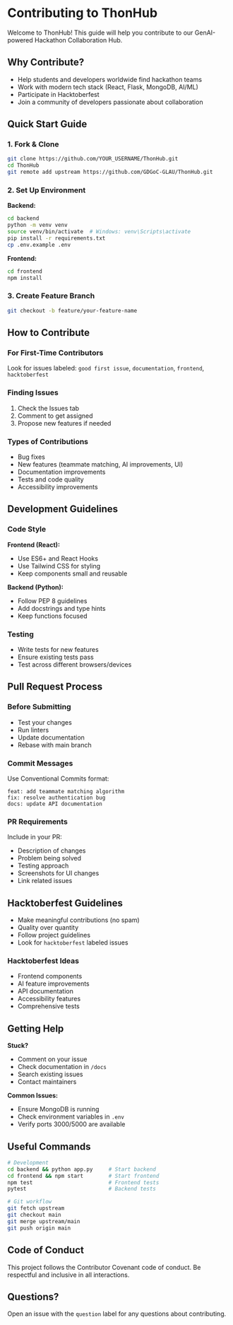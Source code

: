# Contributing to ThonHub

Welcome to ThonHub! This guide will help you contribute to our GenAI-powered Hackathon Collaboration Hub.

## Why Contribute?

- Help students and developers worldwide find hackathon teams
- Work with modern tech stack (React, Flask, MongoDB, AI/ML)
- Participate in Hacktoberfest
- Join a community of developers passionate about collaboration

## Quick Start Guide

### 1. Fork & Clone
```bash
git clone https://github.com/YOUR_USERNAME/ThonHub.git
cd ThonHub
git remote add upstream https://github.com/GDGoC-GLAU/ThonHub.git
```

### 2. Set Up Environment

**Backend:**
```bash
cd backend
python -m venv venv
source venv/bin/activate  # Windows: venv\Scripts\activate
pip install -r requirements.txt
cp .env.example .env
```

**Frontend:**
```bash
cd frontend
npm install
```

### 3. Create Feature Branch
```bash
git checkout -b feature/your-feature-name
```

## How to Contribute

### For First-Time Contributors
Look for issues labeled: `good first issue`, `documentation`, `frontend`, `hacktoberfest`

### Finding Issues
1. Check the Issues tab
2. Comment to get assigned
3. Propose new features if needed

### Types of Contributions
- Bug fixes
- New features (teammate matching, AI improvements, UI)
- Documentation improvements
- Tests and code quality
- Accessibility improvements

## Development Guidelines

### Code Style

**Frontend (React):**
- Use ES6+ and React Hooks
- Use Tailwind CSS for styling
- Keep components small and reusable

**Backend (Python):**
- Follow PEP 8 guidelines
- Add docstrings and type hints
- Keep functions focused

### Testing
- Write tests for new features
- Ensure existing tests pass
- Test across different browsers/devices

## Pull Request Process

### Before Submitting
- Test your changes
- Run linters
- Update documentation
- Rebase with main branch

### Commit Messages
Use Conventional Commits format:
```
feat: add teammate matching algorithm
fix: resolve authentication bug
docs: update API documentation
```

### PR Requirements
Include in your PR:
- Description of changes
- Problem being solved
- Testing approach
- Screenshots for UI changes
- Link related issues

## Hacktoberfest Guidelines

- Make meaningful contributions (no spam)
- Quality over quantity
- Follow project guidelines
- Look for `hacktoberfest` labeled issues

### Hacktoberfest Ideas
- Frontend components
- AI feature improvements
- API documentation
- Accessibility features
- Comprehensive tests

## Getting Help

**Stuck?**
- Comment on your issue
- Check documentation in `/docs`
- Search existing issues
- Contact maintainers

**Common Issues:**
- Ensure MongoDB is running
- Check environment variables in `.env`
- Verify ports 3000/5000 are available

## Useful Commands

```bash
# Development
cd backend && python app.py     # Start backend
cd frontend && npm start        # Start frontend
npm test                        # Frontend tests
pytest                          # Backend tests

# Git workflow
git fetch upstream
git checkout main
git merge upstream/main
git push origin main
```

## Code of Conduct

This project follows the Contributor Covenant code of conduct. Be respectful and inclusive in all interactions.

## Questions?

Open an issue with the `question` label for any questions about contributing.
